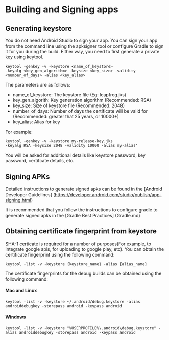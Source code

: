 # Building and Signing apps

## Generating keystore

You do not need Android Studio to sign your app. You can sign your app from the command line using the apksigner tool or configure Gradle to sign it for you during the build. Either way, you need to first generate a private key using keytool.
```
keytool -genkey -v -keystore <name_of_keystore>
-keyalg <key_gen_algorithm> -keysize <key_size> -validity <number_of_days> -alias <key_alias>
```
The parameters are as follows:
* name_of_keystore: The keystore file (Eg: leapfrog.jks)
* key_gen_algorith: Key generation algorithm (Recommended: RSA)
* key_size: Size of keystore file (Recommended: 2048)
* number_of_days: Number of days the certificate will be valid for (Recommended: greater that 25 years, or 10000+)
* key_alias: Alias for key

For example:
```
keytool -genkey -v -keystore my-release-key.jks
-keyalg RSA -keysize 2048 -validity 10000 -alias my-alias'
```

You will be asked for additional details like keystore password, key password, certifcate details, etc.



## Signing APKs

Detailed instructions to generate signed apks can be found in the [Android Developer Guidelines] (https://developer.android.com/studio/publish/app-signing.html)

It is recommended that you follow the instructions to configure gradle to generate signed apks in the [Gradle Best Practices] (Gradle.md)

## Obtaining certificate fingerprint from keystore

SHA-1 certicate is required for a number of purposes(For example, to integrate google apis, for uploading to google play, etc). You can obtain the certificate fingerprint using the following command:

```
keytool -list -v -keystore {keystore_name} -alias {alias_name}
```

The certificate fingerprints for the debug builds can be obtained using the following command:

#### Mac and Linux
```
keytool -list -v -keystore ~/.android/debug.keystore -alias androiddebugkey -storepass android -keypass android
```

#### Windows
```
keytool -list -v -keystore "%USERPROFILE%\.android\debug.keystore" -alias androiddebugkey -storepass android -keypass android
```
